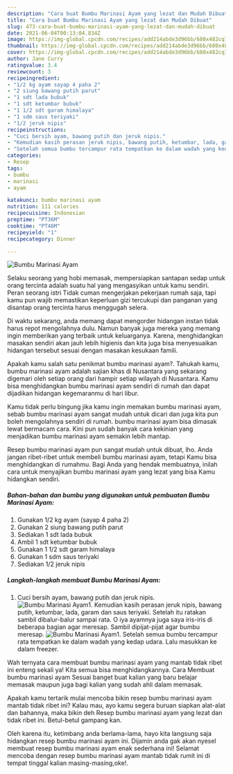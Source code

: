 ```yaml
---
description: "Cara buat Bumbu Marinasi Ayam yang lezat dan Mudah Dibuat"
title: "Cara buat Bumbu Marinasi Ayam yang lezat dan Mudah Dibuat"
slug: 473-cara-buat-bumbu-marinasi-ayam-yang-lezat-dan-mudah-dibuat
date: 2021-06-04T00:13:04.834Z
image: https://img-global.cpcdn.com/recipes/add214abde3d96bb/680x482cq70/bumbu-marinasi-ayam-foto-resep-utama.jpg
thumbnail: https://img-global.cpcdn.com/recipes/add214abde3d96bb/680x482cq70/bumbu-marinasi-ayam-foto-resep-utama.jpg
cover: https://img-global.cpcdn.com/recipes/add214abde3d96bb/680x482cq70/bumbu-marinasi-ayam-foto-resep-utama.jpg
author: Jane Curry
ratingvalue: 3.4
reviewcount: 3
recipeingredient:
- "1/2 kg ayam sayap 4 paha 2"
- "2 siung bawang putih parut"
- "1 sdt lada bubuk"
- "1 sdt ketumbar bubuk"
- "1 1/2 sdt garam himalaya"
- "1 sdm saus teriyaki"
- "1/2 jeruk nipis"
recipeinstructions:
- "Cuci bersih ayam, bawang putih dan jeruk nipis."
- "Kemudian kasih perasan jeruk nipis, bawang putih, ketumbar, lada, garam dan saus teriyaki. Setelah itu ratakan sambil dibalur-balur sampai rata. O iya ayamnya juga saya iris-iris di beberapa bagian agar meresap. Sambil dipijat-pijat agar bumbu meresap."
- "Setelah semua bumbu tercampur rata tempatkan ke dalam wadah yang kedap udara. Lalu masukkan ke dalam freezer."
categories:
- Resep
tags:
- bumbu
- marinasi
- ayam

katakunci: bumbu marinasi ayam 
nutrition: 111 calories
recipecuisine: Indonesian
preptime: "PT36M"
cooktime: "PT46M"
recipeyield: "1"
recipecategory: Dinner

---
```



![Bumbu Marinasi Ayam](https://img-global.cpcdn.com/recipes/add214abde3d96bb/680x482cq70/bumbu-marinasi-ayam-foto-resep-utama.jpg)

Selaku seorang yang hobi memasak, mempersiapkan santapan sedap untuk orang tercinta adalah suatu hal yang mengasyikan untuk kamu sendiri. Peran seorang istri Tidak cuman mengerjakan pekerjaan rumah saja, tapi kamu pun wajib memastikan keperluan gizi tercukupi dan panganan yang disantap orang tercinta harus menggugah selera.

Di waktu  sekarang, anda memang dapat mengorder hidangan instan tidak harus repot mengolahnya dulu. Namun banyak juga mereka yang memang ingin memberikan yang terbaik untuk keluarganya. Karena, menghidangkan masakan sendiri akan jauh lebih higienis dan kita juga bisa menyesuaikan hidangan tersebut sesuai dengan masakan kesukaan famili. 



Apakah kamu salah satu penikmat bumbu marinasi ayam?. Tahukah kamu, bumbu marinasi ayam adalah sajian khas di Nusantara yang sekarang digemari oleh setiap orang dari hampir setiap wilayah di Nusantara. Kamu bisa menghidangkan bumbu marinasi ayam sendiri di rumah dan dapat dijadikan hidangan kegemaranmu di hari libur.

Kamu tidak perlu bingung jika kamu ingin memakan bumbu marinasi ayam, sebab bumbu marinasi ayam sangat mudah untuk dicari dan juga kita pun boleh mengolahnya sendiri di rumah. bumbu marinasi ayam bisa dimasak lewat bermacam cara. Kini pun sudah banyak cara kekinian yang menjadikan bumbu marinasi ayam semakin lebih mantap.

Resep bumbu marinasi ayam pun sangat mudah untuk dibuat, lho. Anda jangan ribet-ribet untuk membeli bumbu marinasi ayam, tetapi Kamu bisa menghidangkan di rumahmu. Bagi Anda yang hendak membuatnya, inilah cara untuk menyajikan bumbu marinasi ayam yang lezat yang bisa Kamu hidangkan sendiri.

<!--inarticleads1-->

##### Bahan-bahan dan bumbu yang digunakan untuk pembuatan Bumbu Marinasi Ayam:

1. Gunakan 1/2 kg ayam (sayap 4 paha 2)
1. Gunakan 2 siung bawang putih parut
1. Sediakan 1 sdt lada bubuk
1. Ambil 1 sdt ketumbar bubuk
1. Gunakan 1 1/2 sdt garam himalaya
1. Gunakan 1 sdm saus teriyaki
1. Sediakan 1/2 jeruk nipis




<!--inarticleads2-->

##### Langkah-langkah membuat Bumbu Marinasi Ayam:

1. Cuci bersih ayam, bawang putih dan jeruk nipis.
<img src="https://img-global.cpcdn.com/steps/422d680f1ade4356/160x128cq70/bumbu-marinasi-ayam-langkah-memasak-1-foto.jpg" alt="Bumbu Marinasi Ayam">1. Kemudian kasih perasan jeruk nipis, bawang putih, ketumbar, lada, garam dan saus teriyaki. Setelah itu ratakan sambil dibalur-balur sampai rata. O iya ayamnya juga saya iris-iris di beberapa bagian agar meresap. Sambil dipijat-pijat agar bumbu meresap.
<img src="https://img-global.cpcdn.com/steps/c9909de8f0659c40/160x128cq70/bumbu-marinasi-ayam-langkah-memasak-2-foto.jpg" alt="Bumbu Marinasi Ayam">1. Setelah semua bumbu tercampur rata tempatkan ke dalam wadah yang kedap udara. Lalu masukkan ke dalam freezer.




Wah ternyata cara membuat bumbu marinasi ayam yang mantab tidak ribet ini enteng sekali ya! Kita semua bisa menghidangkannya. Cara Membuat bumbu marinasi ayam Sesuai banget buat kalian yang baru belajar memasak maupun juga bagi kalian yang sudah ahli dalam memasak.

Apakah kamu tertarik mulai mencoba bikin resep bumbu marinasi ayam mantab tidak ribet ini? Kalau mau, ayo kamu segera buruan siapkan alat-alat dan bahannya, maka bikin deh Resep bumbu marinasi ayam yang lezat dan tidak ribet ini. Betul-betul gampang kan. 

Oleh karena itu, ketimbang anda berlama-lama, hayo kita langsung saja hidangkan resep bumbu marinasi ayam ini. Dijamin anda gak akan nyesel membuat resep bumbu marinasi ayam enak sederhana ini! Selamat mencoba dengan resep bumbu marinasi ayam mantab tidak rumit ini di tempat tinggal kalian masing-masing,oke!.

